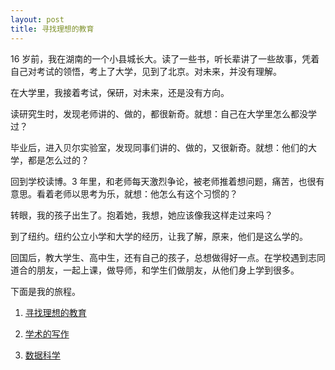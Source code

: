 ```yaml
---
layout: post
title: 寻找理想的教育
---
```


16 岁前，我在湖南的一个小县城长大。读了一些书，听长辈讲了一些故事，凭着自己对考试的领悟，考上了大学，见到了北京。对未来，并没有理解。

在大学里，我接着考试，保研，对未来，还是没有方向。

读研究生时，发现老师讲的、做的，都很新奇。就想：自己在大学里怎么都没学过？

毕业后，进入贝尔实验室，发现同事们讲的、做的，又很新奇。就想：他们的大学，都是怎么过的？

回到学校读博。3 年里，和老师每天激烈争论，被老师推着想问题，痛苦，也很有意思。看着老师以思考为乐，就想：他怎么有这个习惯的？

转眼，我的孩子出生了。抱着她，我想，她应该像我这样走过来吗？

到了纽约。纽约公立小学和大学的经历，让我了解，原来，他们是这么学的。

回国后，教大学生、高中生，还有自己的孩子，总想做得好一点。在学校遇到志同道合的朋友，一起上课，做导师，和学生们做朋友，从他们身上学到很多。

下面是我的旅程。

1. [寻找理想的教育](edu)

1. [学术的写作](write)

1. [数据科学](ds)

<br/>

<!-- cd /Users/yishuai/Documents/Website/book/book -->
<!-- jekyll serve --trace -->

<!-- cd /Users/yishuai/.gem/ruby/3.1.2/gems/web/webrick-1.7.0 -->
<!-- bundle add webrick -->